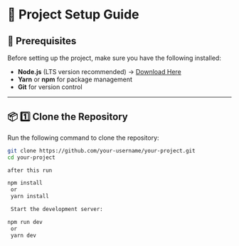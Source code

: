 # 🚀 Project Setup Guide

## 📌 Prerequisites

Before setting up the project, make sure you have the following installed:

- **Node.js** (LTS version recommended) → [Download Here](https://nodejs.org/)
- **Yarn** or **npm** for package management
- **Git** for version control

---

## 📦 1️⃣ Clone the Repository

Run the following command to clone the repository:

```bash
git clone https://github.com/your-username/your-project.git
cd your-project

after this run

npm install
 or
 yarn install

 Start the development server:

npm run dev
 or
 yarn dev
```
